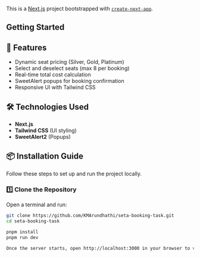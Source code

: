 This is a [Next.js](https://nextjs.org) project bootstrapped with [`create-next-app`](https://github.com/vercel/next.js/tree/canary/packages/create-next-app).

## Getting Started

## 🚀 Features
- Dynamic seat pricing (Silver, Gold, Platinum)
- Select and deselect seats (max 8 per booking)
- Real-time total cost calculation
- SweetAlert popups for booking confirmation
- Responsive UI with Tailwind CSS

## 🛠️ Technologies Used
- **Next.js** 
- **Tailwind CSS** (UI styling)
- **SweetAlert2** (Popups)

## 📦 Installation Guide

Follow these steps to set up and run the project locally.

### 1️⃣ Clone the Repository  
Open a terminal and run:  
```sh
git clone https://github.com/KMArundhathi/seta-booking-task.git
cd seta-booking-task

pnpm install
pnpm run dev

Once the server starts, open http://localhost:3000 in your browser to view the application.


